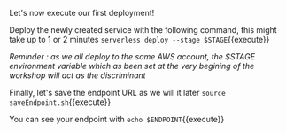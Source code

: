 Let's now execute our first deployment!

Deploy the newly created service with the following command, this might take up to 1 or 2 minutes
`serverless deploy --stage $STAGE`{{execute}}

*Reminder : as we all deploy to the same AWS account, the $STAGE environment variable which as been set at the very begining of the workshop will act as the discriminant*

Finally, let's save the endpoint URL as we will it later 
`source saveEndpoint.sh`{{execute}}

You can see your endpoint with 
`echo $ENDPOINT`{{execute}}